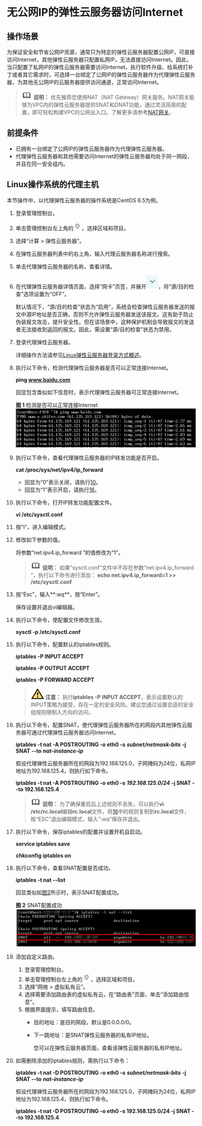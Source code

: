 # 无公网IP的弹性云服务器访问Internet<a name="ecs_03_0705"></a>

## 操作场景<a name="section6427533194453"></a>

为保证安全和节省公网IP资源，通常只为特定的弹性云服务器配置公网IP，可直接访问Internet，其他弹性云服务器只配置私网IP，无法直接访问Internet。因此，当只配置了私网IP的弹性云服务器需要访问Internet，执行软件升级、给系统打补丁或者其它需求时，可选择一台绑定了公网IP的弹性云服务器作为代理弹性云服务器，为其他无公网IP的云服务器提供访问通道，正常访问Internet。

>![](public_sys-resources/icon-note.gif) **说明：** 
>优先推荐您使用NAT（NAT Gateway）网关服务。NAT网关能够为VPC内的弹性云服务器提供SNAT和DNAT功能，通过灵活简易的配置，即可轻松构建VPC的公网出入口。了解更多请参考[NAT网关](https://support.huaweicloud.com/natgateway/index.html)。

## 前提条件<a name="section2608915610029"></a>

-   已拥有一台绑定了公网IP的弹性云服务器作为代理弹性云服务器。
-   代理弹性云服务器和其他需要访问Internet的弹性云服务器均处于同一网段，并且在同一安全组内。

## Linux操作系统的代理主机<a name="section6907807103042"></a>

本节操作中，以代理弹性云服务器的操作系统是CentOS 6.5为例。

1.  登录管理控制台。
2.  单击管理控制台左上角的![](figures/icon-region.png)，选择区域和项目。
3.  选择“计算 \> 弹性云服务器”。
4.  在弹性云服务器列表中的右上角，输入代理云服务器名称进行搜索。
5.  单击代理弹性云服务器的名称，查看详情。
6.  在代理弹性云服务器详情页面，选择“网卡”页签，并展开![](figures/icon-dropdown.jpg)，将“源/目的检查”选项设置为“OFF”。

    默认情况下，“源/目的检查”状态为“启用”，系统会检查弹性云服务器发送的报文中源IP地址是否正确，否则不允许弹性云服务器发送该报文。这有助于防止伪装报文攻击，提升安全性。但在该场景中，这种保护机制会导致报文的发送者无法接收到返回的报文。因此，需设置“源/目的检查”状态为禁用。

7.  登录代理弹性云服务器。

    详细操作方法请参见[Linux弹性云服务器登录方式概述](Linux弹性云服务器登录方式概述.md)。

8.  执行以下命令，检测代理弹性云服务器是否可以正常连接Internet。

    **ping www.baidu.com**

    回显包含类似如下信息时，表示代理弹性云服务器可正常连接Internet。

    **图 1**  检测是否可以正常连接Internet<a name="fig932219254813"></a>  
    ![](figures/检测是否可以正常连接Internet.png "检测是否可以正常连接Internet")

9.  执行以下命令，查看代理弹性云服务器的IP转发功能是否开启。

    **cat /proc/sys/net/ipv4/ip\_forward**

    -   回显为“0”表示关闭，请执行[10](#li51820417113959)。
    -   回显为“1”表示开启，请执行[16](#li49419571113959)。

10. <a name="li51820417113959"></a>执行以下命令，打开IP转发功能配置文件。

    **vi /etc/sysctl.conf**

11. 按“i”，进入编辑模式。
12. 修改如下参数的值。

    将参数“net.ipv4.ip\_forward ”的值修改为“1”。

    >![](public_sys-resources/icon-note.gif) **说明：** 
    >如果“sysctl.conf”文件中不存在参数“net.ipv4.ip\_forward ”，执行以下命令进行添加：
    >**echo net.ipv4.ip\_forward=1 \>\> /etc/sysctl.conf**

13. 按“Esc”，输入**:wq**，按“Enter”。

    保存设置并退出vi编辑器。

14. 执行以下命令，使配置文件修改生效。

    **sysctl -p /etc/sysctl.conf**

15. 执行以下命令，配置默认的iptables规则。

    **iptables -P INPUT ACCEPT**

    **iptables -P OUTPUT ACCEPT**

    **iptables -P FORWARD ACCEPT**

    >![](public_sys-resources/icon-caution.gif) **注意：** 
    >执行**iptables -P INPUT ACCEPT**，表示设置默认的INPUT策略为接受，存在一定的安全风险。建议您通过设置合适的安全组规则限制入方向的访问。

16. <a name="li49419571113959"></a>执行以下命令，配置SNAT，使代理弹性云服务器所在的网段内其他弹性云服务器可通过代理弹性云服务器访问Internet。

    **iptables -t nat -A POSTROUTING -o eth0 -s** _**subnet/netmask-bits**_ **-j SNAT --to** _**nat-instance-ip**_

    假设代理弹性云服务器所在的网段为192.168.125.0，子网掩码为24位，私网IP地址为192.168.125.4，则执行如下命令。

    **iptables -t nat -A POSTROUTING -o eth0 -s** _**192.168.125.0/24**_ **-j SNAT --to 192.168.125.4**

    >![](public_sys-resources/icon-note.gif) **说明：** 
    >为了确保重启后上述规则不丢失，可以执行**vi /etc/rc.local**编辑**rc.local**文件，将[16](#li49419571113959)中的规则复制到**rc.local**文件，按“ESC”退出编辑模式，输入“:wq”保存并退出。

17. 执行以下命令，保存iptables的配置并设置开机自启动。

    **service iptables save**

    **chkconfig iptables on**

18. 执行以下命令，查看SNAT配置是否成功。

    **iptables -t nat --list**

    回显类似如[图2](#fig27598108113959)所示时，表示SNAT配置成功。

    **图 2**  SNAT配置成功<a name="fig27598108113959"></a>  
    ![](figures/SNAT配置成功.png "SNAT配置成功")

19. 添加自定义路由。
    1.  登录管理控制台。
    2.  单击管理控制台左上角的![](figures/icon-region.png)，选择区域和项目。
    3.  选择“网络 \> 虚拟私有云”。
    4.  选择需要添加路由表的虚拟私有云，在“路由表”页面，单击“添加路由信息”。
    5.  根据界面提示，填写路由信息。
        -   目的地址：是目的网段，默认是0.0.0.0/0。
        -   下一跳地址：是SNAT弹性云服务器的私有IP地址。

            您可以在弹性云服务器页面，查看该弹性云服务器的私有IP地址。


20. 如需删除添加的iptables规则，需执行以下命令：

    **iptables -t nat -D POSTROUTING -o eth0 -s** _**subnet/netmask-bits**_ **-j SNAT --to** _**nat-instance-ip**_

    假设代理弹性云服务器所在的网段为192.168.125.0，子网掩码为24位，私网IP地址为192.168.125.4，则执行如下命令。

    **iptables -t nat -D POSTROUTING -o eth0 -s 192.168.125.0/24 -j SNAT --to 192.168.125.4**


